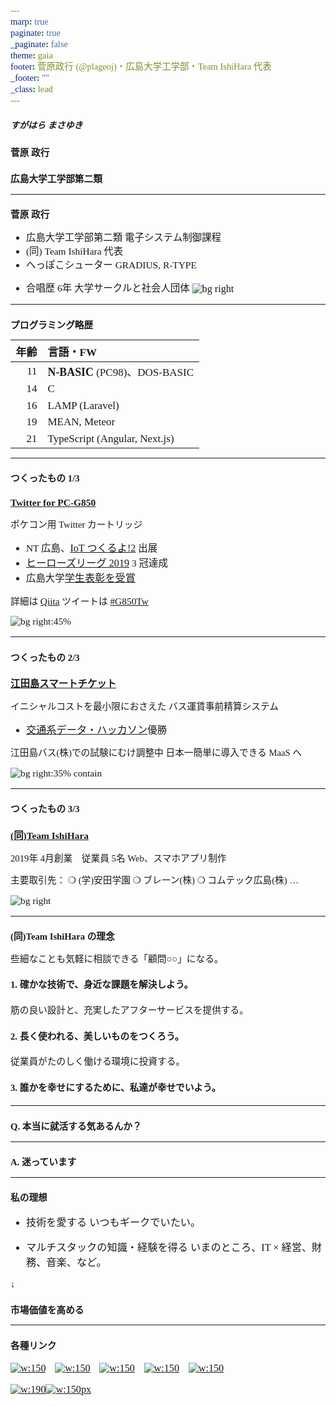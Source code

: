 ```yaml
---
marp: true
paginate: true
_paginate: false
theme: gaia
footer: 菅原政行 (@plageoj)・広島大学工学部・Team IshiHara 代表
_footer: ""
_class: lead
---
```


<style>
*{
    font-family: "Yu Gothic UI";
    font-size: 1.05em;
}

img {
    vertical-align: middle
}
</style>

##### すがはら まさゆき

# 菅原 政行

#

### 広島大学工学部第二類

---

# 菅原 政行

- 広島大学工学部第二類
  電子システム制御課程
- (同) Team IshiHara 代表
- へっぽこシューター
  GRADIUS, R-TYPE
* 合唱歴 6年
  大学サークルと社会人団体
![bg right](https://i.imgur.com/syjBKaQ.png)

---

# プログラミング略歴

| 年齢 | 言語・FW                      |
| ---: | :---------------------------- |
|   11 | **N-BASIC** (PC98)、DOS-BASIC |
|   14 | C                             |
|   16 | LAMP (Laravel)                |
|   19 | MEAN, Meteor                  |
|   21 | TypeScript (Angular, Next.js) |

---

# つくったもの 1/3

## [Twitter for PC-G850](https://protopedia.net/prototype/95192c98732387165bf8e396c0f2dad2)

ポケコン用 Twitter カートリッジ

- NT 広島、[IoT つくるよ!2](https://www.tsukuruyo.net/2019/10/11/post-1872/) 出展
- [ヒーローズリーグ 2019](https://hl2019.we-are-ma.jp/award/) 3 冠達成
- 広島大学[学生表彰を受賞](https://www.hiroshima-u.ac.jp/system/files/138723/2019%28R%E5%85%83%E5%B9%B4%E5%BA%A6%29%E3%80%80%E5%AD%A6%E9%95%B7%E8%A1%A8%E5%BD%B0%E8%80%85.pdf)

詳細は [Qiita](https://qiita.com/plageoj/items/aa472df1122147cce6be) ツイートは [#G850Tw](https://twitter.com/search?q=%23g850tw&src=typed_query&f=live)

![bg right:45%](https://protopedia.net/sites/default/files/prototype/2016/img/IMG_20191111_015521.jpg)

---

# つくったもの 2/3

## [江田島スマートチケット](https://etajima-smart-ticket.now.sh/)

イニシャルコストを最小限におさえた
バス運賃事前精算システム

- [交通系データ・ハッカソン](https://hmcn.connpass.com/event/162651/)優勝

江田島バス(株)での試験にむけ調整中
日本一簡単に導入できる MaaS へ

![bg right:35% contain](https://i.imgur.com/7cLq1hD.png)

---

# つくったもの 3/3

## [(同)Team IshiHara](https://ishihara.team/)

2019年 4月創業　従業員 5名
Web、スマホアプリ制作

主要取引先：
❍ (学)安田学園
❍ ブレーン(株)
❍ コムテック広島(株) …

![bg right](https://i.imgur.com/L0a7eWQ.png)

<!-- ---

# つくったもの 4/4

## [Video Vendor](https://video-vendor.net/)

必要事項を埋めて最短3分即納品！
SNSプロモーション向け動画作成サービス

本イベントからご連絡頂ければ
3ヶ月間**無料**で作り放題に！ -->

---

# (同)Team IshiHara の理念

些細なことも気軽に相談できる「顧問○○」になる。

#### 1. 確かな技術で、身近な課題を解決しよう。

筋の良い設計と、充実したアフターサービスを提供する。

#### 2. 長く使われる、美しいものをつくろう。

従業員がたのしく働ける環境に投資する。

#### 3. 誰かを幸せにするために、私達が幸せでいよう。

---

<!--
_class: lead
-->

# Q. 本当に就活する気あるんか？

---

<!--
_class: lead
-->

# A. 迷っています

---

# 私の理想

- 技術を愛する
  いつもギークでいたい。

- マルチスタックの知識・経験を得る
  いまのところ、IT × 経営、財務、音楽、など。

↓

## 市場価値を高める

<!-- 業務をとおしてスキルアップでき、顧客の顔が見える。
#### 1. 確かな技術で、身近な課題を解決しよう。

品質管理や保守に関わるノウハウが蓄積されている。
#### 2. 長く使われる、美しいものをつくろう。

コミュニティへの参加、趣味のものづくりが続けられる。
#### 3. 誰かを幸せにするために、私も幸せでいよう。 -->

---

# 各種リンク

[![w:150](https://facebookbrand.com/wp-content/uploads/2019/04/f_logo_RGB-Hex-Blue_512.png?w=512&h=512)](https://fb.me/plageoj)　[![w:150](https://cdn.icon-icons.com/icons2/1907/PNG/512/iconfinder-twitter-4555883_121368.png)](https://twitter.com/plageoj)　[![w:150](https://i.imgur.com/dl8Bqem.png)](https://qiita.com/plageoj)　[![w:150](https://i.imgur.com/ecH3bkS.png)](https://github.com/plageoj)　[![w:150](https://cdn4.iconfinder.com/data/icons/social-messaging-ui-color-shapes-2-free/128/social-linkedin-circle-512.png)](https://linkedin.com/in/plageoj)

[![w:190](https://i.imgur.com/pF2LdSV.png)](https://www.wantedly.com/users/18573739)[![w:150px](https://scontent-lax3-2.xx.fbcdn.net/v/t1.0-9/16406572_1407879959230404_6144472835416013304_n.png?_nc_cat=111&_nc_sid=09cbfe&_nc_ohc=xuDTNZMSHSAAX8vW5EF&_nc_ht=scontent-lax3-2.xx&oh=8ce0800bdc8c9daf61c4cd1915148798&oe=5F0A904B)](https://8card.net/p/plageoj)
